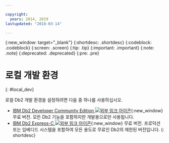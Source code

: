 ```yaml
---

copyright:
  years: 2014, 2019
lastupdated: "2018-03-14"

---
```


<!-- Attribute definitions --> 
{:new_window: target="_blank"}
{:shortdesc: .shortdesc}
{:codeblock: .codeblock}
{:screen: .screen}
{:tip: .tip}
{:important: .important}
{:note: .note}
{:deprecated: .deprecated}
{:pre: .pre}

# 로컬 개발 환경
{: #local_dev}

로컬 Db2 개발 환경을 설정하려면 다음 중 하나를 사용하십시오.

* [IBM Db2 Developer Community Edition ![외부 링크 아이콘](../../icons/launch-glyph.svg "외부 링크 아이콘")](https://www.ibm.com/us-en/marketplace/ibm-db2-direct-and-developer-editions){:new_window} 무료 버전. 모든 Db2 기능을 포함하지만 개발용으로만 사용됩니다.
* [IBM Db2 Express-C ![외부 링크 아이콘](../../icons/launch-glyph.svg "외부 링크 아이콘")](https://www.ibm.com/developerworks/downloads/im/db2express/){:new_window} 무료 버전. 프로덕션 또는 임베디드 시스템을 포함하여 모든 용도로 무료인 Db2의 제한된 버전입니다.
{: shortdesc}
